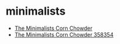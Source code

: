# minimalists

 * [The Minimalists Corn Chowder](../../index/t/the-minimalists-corn-chowder-358354.json)
 * [The Minimalists Corn Chowder 358354](../../index/t/the-minimalists-corn-chowder-358354.json)
